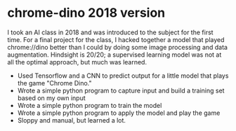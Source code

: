 # chrome-dino 2018 version

I took an AI class in 2018 and was introduced to the subject for the first time. For a final project for the class, I hacked together a model that played chrome://dino better than I could by doing some image processing and data augmentation. Hindsight is 20/20; a supervised learning model was not at all the optimal approach, but much was learned.

- Used Tensorflow and a CNN to predict output for a little model that plays the game "Chrome Dino."
- Wrote a simple python program to capture input and build a training set based on my own input
- Wrote a simple python program to train the model
- Wrote a simple python program to apply the model and play the game
- Sloppy and manual, but learned a lot.

